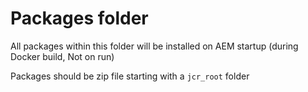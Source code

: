 # Packages folder

All packages within this folder will be installed on AEM startup (during Docker build, Not on run)

Packages should be zip file starting with a `jcr_root` folder
